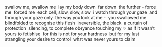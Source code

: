 swallow me, swallow me ⁣
lay my body down ⁣
far down ⁣
the further - force me ⁣
forced me ⁣
each cell, slow, slow, slow ⁣
i watch through your gaze ⁣
and through your gaze only ⁣
the way you look at me - ⁣
you swallowed me ⁣
blindfolded to recognise this flesh ⁣
irreversible, the black ⁣
a curtain of protection ⁣
silencing, to complete obeyance⁣
touching my ✨ as if it wasn’t yours to fetishise ⁣
for this is not for your hardness ⁣
but for my lust ⁣
strangling your desire⁣
to control ⁣
what was never yours to claim